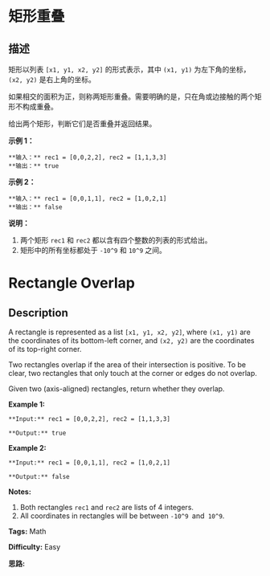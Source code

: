 # 矩形重叠

## 描述

矩形以列表 `[x1, y1, x2, y2]` 的形式表示，其中 `(x1, y1)` 为左下角的坐标，`(x2, y2)` 是右上角的坐标。

如果相交的面积为正，则称两矩形重叠。需要明确的是，只在角或边接触的两个矩形不构成重叠。

给出两个矩形，判断它们是否重叠并返回结果。

**示例 1：**

    
    
    **输入：** rec1 = [0,0,2,2], rec2 = [1,1,3,3]
    **输出：** true
    

**示例 2：**

    
    
    **输入：** rec1 = [0,0,1,1], rec2 = [1,0,2,1]
    **输出：** false
    

**说明：**

  1. 两个矩形 `rec1` 和 `rec2` 都以含有四个整数的列表的形式给出。
  2. 矩形中的所有坐标都处于 `-10^9` 和 `10^9` 之间。



# Rectangle Overlap

## Description



A rectangle is represented as a list `[x1, y1, x2, y2]`, where `(x1, y1)` are the coordinates of its bottom-left corner, and `(x2, y2)` are the coordinates of its top-right corner.

Two rectangles overlap if the area of their intersection is positive.  To be clear, two rectangles that only touch at the corner or edges do not overlap.

Given two (axis-aligned) rectangles, return whether they overlap.

**Example 1:**

    
    
    **Input:** rec1 = [0,0,2,2], rec2 = [1,1,3,3]
    **Output:** true
    

**Example 2:**

    
    
    **Input:** rec1 = [0,0,1,1], rec2 = [1,0,2,1]
    **Output:** false
    

**Notes:**

  1. Both rectangles `rec1` and `rec2` are lists of 4 integers.
  2. All coordinates in rectangles will be between `-10^9 `and` 10^9`.


**Tags:** Math

**Difficulty:** Easy

**思路:**
